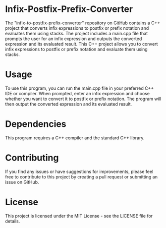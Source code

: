 # Infix-Postfix-Prefix-Converter
The "infix-to-postfix-prefix-converter" repository on GitHub contains a C++ project that converts infix expressions to postfix or prefix notation and evaluates them using stacks. The project includes a main.cpp file that prompts the user for an infix expression and outputs the converted expression and its evaluated result.
This C++ project allows you to convert infix expressions to postfix or prefix notation and evaluate them using stacks.

# Usage
To use this program, you can run the main.cpp file in your preferred C++ IDE or compiler. When prompted, enter an infix expression and choose whether you want to convert it to postfix or prefix notation. The program will then output the converted expression and its evaluated result.

# Dependencies
This program requires a C++ compiler and the standard C++ library.

# Contributing
If you find any issues or have suggestions for improvements, please feel free to contribute to this project by creating a pull request or submitting an issue on GitHub.

# License
This project is licensed under the MIT License - see the LICENSE file for details.
